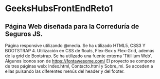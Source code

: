 # GeeksHubsFrontEndReto1
Página Web diseñada para la Correduría de Seguros JS.
---------------------------------------------------
Página responsive utilizando @media.
Se ha utilizado HTML5, CSS3 Y BOOTSTRAP 4.
Utilización en CSS de floats, Flex-Box y Flex-Grid, además de la grid de Bootstrap.
Se ha utilizado una fuente externa 'Titillium Web'.
Algunos iconos son de https://fontawesome.com/
El proyecto se compone de tres páginas web: Index.html, Contacto.html y Sobre_mi. Se acceden a ellas pulsando las diferentes menús del header y del footer.


